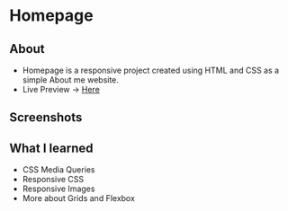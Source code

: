 # Homepage
## About
- Homepage is a responsive project created using HTML and CSS as a simple About me website. 
- Live Preview -> [Here](https://devashishchakraborty.github.io/odin-homepage)

## Screenshots

## What I learned
- CSS Media Queries
- Responsive CSS
- Responsive Images
- More about Grids and Flexbox